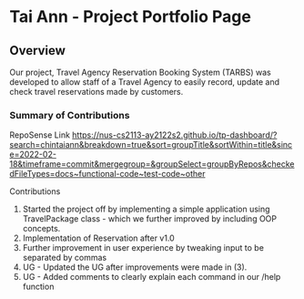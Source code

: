 # Tai Ann - Project Portfolio Page

## Overview
Our project, Travel Agency Reservation Booking System (TARBS) was developed to allow staff of a Travel Agency to easily record, update and check travel reservations made by customers. 



### Summary of Contributions

RepoSense Link
https://nus-cs2113-ay2122s2.github.io/tp-dashboard/?search=chintaiann&breakdown=true&sort=groupTitle&sortWithin=title&since=2022-02-18&timeframe=commit&mergegroup=&groupSelect=groupByRepos&checkedFileTypes=docs~functional-code~test-code~other

Contributions 
1. Started the project off by implementing a simple application using TravelPackage class - which we further improved by including OOP concepts. 
2. Implementation of Reservation after v1.0
3. Further improvement in user experience by tweaking input to be separated by commas 
4. UG - Updated the UG after improvements were made in (3). 
5. UG - Added comments to clearly explain each command in our /help function 
